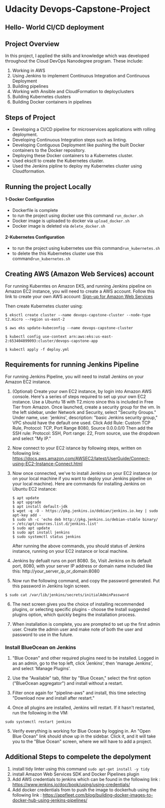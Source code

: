 # Udacity Devops-Capstone-Project

## Hello- World CI/CD deployment  


## Project Overview  
 In this project, I applied the skills and knowledge which was developed throughout the Cloud DevOps Nanodegree program. These include:

1)	Working in AWS
2)	Using Jenkins to implement Continuous Integration and Continuous Deployment 
3)	Building pipelines 
4)	Working with Ansible and CloudFormation to deployclusters 
5)	Building Kubernetes clusters 
6)	Building Docker containers in pipelines


## Steps of Project 
- Developing a CI/CD pipeline for microservices applications with rolling deployment.
- Developing Continuous Integration steps such as linting.
- Developing Contiguous Deployment like pushing the built Docker containers to the Docker repository.
- Deploying these Docker containers to a  Kubernetes cluster. 
- Used eksctl to create the Kubernetes cluster.
- Used the Jenkins pipline to deploy my Kubernetes cluster using Cloudformation.


## Running the project Locally 

#### **1-Docker Configuration**
-  Dockerfile is complete
-  to run the project using docker use this command `run_docker.sh` 
-  Docker image is uploaded to docker via `upload_docker.sh`
-  Docker image is deleted via   `delete_docker.sh`


#### **2-Kubernetes Configuration**

-  to run the project using kubernetes use this command`run_kubernetes.sh`
-  to delete the  this Kubernetes cluster use this  command`run_kubernetes.sh`


## Creating AWS (Amazon Web Services) account
For running Kuberntes on Amazon EKS, and running Jenkins pipeline on Amazon EC2 instance, you will need to create a AWS account. Follow this link to create your own AWS account: [Sign-up for Amazon Web Services](https://portal.aws.amazon.com/billing/signup#/start)

Then create Kubernetes cluster using:

```shell
$ eksctl create cluster --name devops-capstone-cluster --node-type t2.micro --region us-east-2

$ aws eks update-kubeconfig --name devops-capstone-cluster

$ kubectl config use-context arn:aws:eks:us-east-2:653404899093:cluster/devops-capstone-app

$ kubectl apply -f deploy.yml
```

## Requirements for running Jenkins Pipeline
For running Jenkins Pipeline, you will need to install Jenkins on your Amazon EC2 instance. 

1. (Optional) Create your own EC2 instance, by login into Amazon AWS console. Here's a series of steps required to set up your own EC2 instance.
Use a Ubuntu 18 with T2.micro since this is included in Free Tier from Amazon.
Once launched, create a security group for the vm. In the left sidebar, under Network and Security, select "Security Groups." Under name, use: 'jenkins', description: "basic Jenkins security group," VPC should have the default one used. Click Add Rule: Custom TCP Rule, Protocol: TCP, Port Range 8080, Source 0.0.0.0/0 Then add the SSH rule: Protocol: SSH, Port range: 22, From source, use the dropdown and select "My IP."

2. Now connect to your EC2 istance by following steps, written on following link: https://docs.aws.amazon.com/AWSEC2/latest/UserGuide/Connect-using-EC2-Instance-Connect.html

3. Now once connected, we've to install Jenkins on your EC2 instance (or on your local machine if you want to deploy your Jenkins pipeline on your local machine). Here are commands for installing Jenkins on Ubuntu EC2 instance: 
    ```
    $ apt update
    $ apt upgrade
    $ apt install default-jdk
    $ wget -q -O - https://pkg.jenkins.io/debian/jenkins.io.key | sudo apt-key add -
    $ sudo sh -c 'echo deb http://pkg.jenkins.io/debian-stable binary/ > /etc/apt/sources.list.d/jenkins.list'
    $ sudo apt update
    $ sudo apt install jenkins
    $ sudo systemctl status jenkins
    ```
    After running the above commands, you should status of Jenkins instance, running on your EC2 instance or local machine.

4. Jenkins by defualt runs on port 8080. So, Visit Jenkins on its default port, 8080, with your server IP address or domain name included like this: http://your_server_ip_or_domain:8080

5. Now run the following command, and copy the password generated. Put this password in Jenkins login screen.
```
$ sudo cat /var/lib/jenkins/secrets/initialAdminPassword
```

6. The next screen gives you the choice of installing recommended plugins, or selecting specific plugins - choose the Install suggested plugins option, which quickly begins the installation process. 

7. When installation is complete, you are prompted to set up the first admin user. Create the admin user and make note of both the user and password to use in the future.





### Install BlueOcean on Jenkins
1. "Blue Ocean" and other required plugins need to be installed. Logged in as an admin, go to the top left, click 'Jenkins', then 'manage Jenkins', and select 'Manage Plugins'.

2. Use the "Available" tab, filter by "Blue Ocean," select the first option ("BlueOcean aggregator") and install without a restart.

3. Filter once again for "pipeline-aws" and install, this time selecting "Download now and install after restart."

4. Once all plugins are installed, Jenkins will restart. If it hasn't restarted, run the following in the VM:
```
sudo systemctl restart jenkins
```
5. Verify everything is working for Blue Ocean by logging in. An "Open Blue Ocean" link should show up in the sidebar. Click it, and it will take you to the "Blue Ocean" screen, where we will have to add a project.

## Additional Steps to compelete the depolyment 
1. install tidy linter using this command `sudo apt-get install -y tidy`
2. install Amazon Web Services SDK and Docker Pipelines plugin
3. Add AWS credentials to jenkins which can be found in the following link : https://www.jenkins.io/doc/book/using/using-credentials/
4. Add docker credentials from to push the image to dockerhub using the following link : https://appfleet.com/blog/building-docker-images-to-docker-hub-using-jenkins-pipelines/
